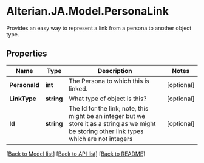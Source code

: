 # Alterian.JA.Model.PersonaLink
Provides an easy way to represent a link from a persona to another object type.

## Properties

Name | Type | Description | Notes
------------ | ------------- | ------------- | -------------
**PersonaId** | **int** | The Persona to which this is linked. | [optional] 
**LinkType** | **string** | What type of object is this? | [optional] 
**Id** | **string** | The Id for the link; note, this might be an integer but we store it as a string as we might be storing other link types which are not integers | [optional] 

[[Back to Model list]](../README.md#documentation-for-models) [[Back to API list]](../README.md#documentation-for-api-endpoints) [[Back to README]](../README.md)

